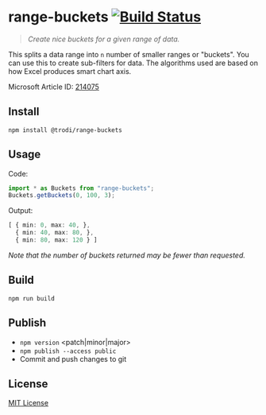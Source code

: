 # range-buckets [![Build Status](https://travis-ci.org/trodi/range-buckets.svg)](https://travis-ci.org/trodi/range-buckets)

> *Create nice buckets for a given range of data.*

This splits a data range into `n` number of smaller ranges or "buckets". You can use this to create sub-filters for data. The algorithms used are based on how Excel produces smart chart axis.

Microsoft Article ID: [214075](https://support.microsoft.com/en-us/help/214075/xl2000-how-chart-axis-limits-are-determined)

## Install

`npm install @trodi/range-buckets`

## Usage

Code:

```typescript
import * as Buckets from "range-buckets";
Buckets.getBuckets(0, 100, 3);
```

Output:

```typescript
[ { min: 0, max: 40, },
  { min: 40, max: 80, },
  { min: 80, max: 120 } ]
```

*Note that the number of buckets returned may be fewer than requested.*

## Build

`npm run build`

## Publish

- `npm version` <patch|minor|major>
- `npm publish --access public`
- Commit and push changes to git

## License

[MIT License](LICENSE)
